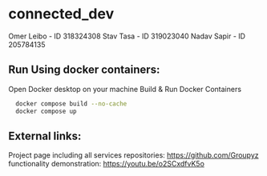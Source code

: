 # connected_dev
Omer Leibo - ID 318324308
Stav Tasa - ID 319023040
Nadav Sapir - ID 205784135


## Run Using docker containers:

Open Docker desktop on your machine
Build & Run Docker Containers

```bash
  docker compose build --no-cache
  docker compose up
```

## External links:
Project page including all services repositories: https://github.com/Groupyz
functionality demonstration: https://youtu.be/o2SCxdfvK5o

